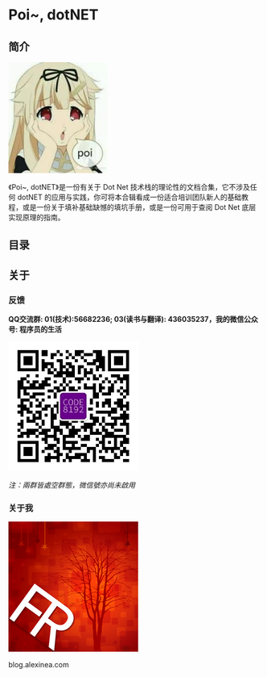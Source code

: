 # Poi~, dotNET #

## 简介 ##

![Title](assets/title.jpg)

《Poi~, dotNET》是一份有关于 Dot Net 技术栈的理论性的文档合集，它不涉及任何 dotNET 的应用与实践，你可将本合辑看成一份适合培训团队新人的基础教程，或是一份关于填补基础缺憾的填坑手册，或是一份可用于查阅 Dot Net 底层实现原理的指南。

## 目录 ##



## 关于 ##

### 反馈 ###

**QQ交流群: 01(技术):56682236; 03(读书与翻译): 436035237，我的微信公众号: 程序员的生活**

![程序员的生活](wechat.jpg "程序员的生活")

*注：兩群皆處空群態，微信號亦尚未啟用*

### 关于我 ###

![关于我](myface.png "关于我")

blog.alexinea.com
